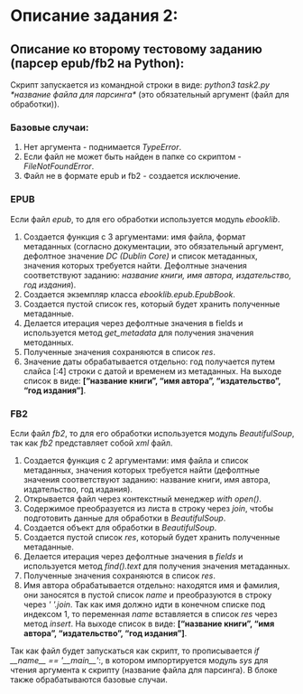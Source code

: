 # Описание задания 2:
## Описание ко второму тестовому заданию (парсер epub/fb2 на Python):

Скрипт запускается из командной строки в виде: _python3 task2.py \*название файла для парсинга\*_ (это обязательный аргумент (файл для обработки)). 

### Базовые случаи:
1. Нет аргумента - поднимается _TypeError_.
2. Если файл не может быть найден в папке со скриптом - _FileNotFoundError_.
3. Файл не в формате epub и  fb2 - создается исключение.

### EPUB

Если файл _epub_, то для его обработки используется модуль _ebooklib_. 
1. Создается функция c 3 аргументами: имя файла, формат метаданных (согласно документации, это обязательный аргумент, 
дефолтное значение _DC (Dublin Core)_ и список метаданных, значения которых требуется найти. 
Дефолтные значения соответствуют заданию: _название книги, имя автора, издательство, год издания_). 
2. Cоздаетcя экземпляр класса _ebooklib.epub.EpubBook_.
3. Создается пустой список res, который будет хранить полученные метаданные. 
4. Делается итерация через дефолтные значения в fields и используется метод _get_metadata_ для получения значения методанных.
5. Полученные значения сохраняются в список _res_.
6. Значение даты обрабатывается отдельно: год получается путем слайса [:4] строки с датой и временем из метаданных.
На выходе список в виде: __[“название книги”, “имя автора”, “издательство”, “год издания”]__.

### FB2

Если файл _fb2_, то для его обработки используется модуль _BeautifulSoup_, так как _fb2_ представляет собой _xml_ файл. 
1. Создается функция c 2 аргументами: имя файла и список метаданных, значения которых требуется найти (дефолтные значения соответствуют заданию: 
название книги, имя автора, издательство, год издания).
2. Открывается файл через контекстный менеджер _with open()_.
3. Содержимое преобразуется из листа в строку через _join_, чтобы подготовить данные для обработки в _BeautifulSoup_.
4. Создается объект для обработки в _BeautifulSoup_.
5. Создается пустой список _res_, который будет хранить полученные метаданные. 
6. Делается итерация через дефолтные значения в _fields_ и используется метод _find().text_ для получения значения метаданных.
7. Полученные значения сохраняются в список _res_.
8. Имя автора обрабатывается отдельно: находятся имя и фамилия, они заносятся в пустой список _name_ и преобразуются в строку через _' '.join_. 
Так как имя должно идти в конечном списке под индексом 1, то переменная _name_ вставляется в список _res_ через метод _insert_.
На выходе список в виде: __[“название книги”, “имя автора”, “издательство”, “год издания”]__.

Так как файл будет запускаться как скрипт, то прописывается _if \_\_name\_\_ == '\_\_main\_\_'_:,
в котором импортируется модуль _sys_ для чтения аргумента к скрипту (название файла для парсинга). 
В блоке также обрабатываются базовые случаи.


